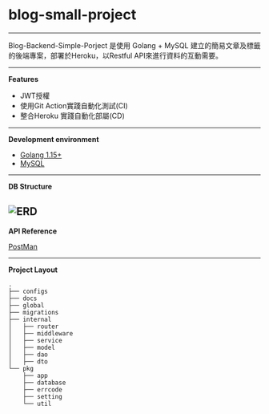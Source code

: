 # blog-small-project
---

Blog-Backend-Simple-Porject 是使用 Golang + MySQL 建立的簡易文章及標籤的後端專案，部署於Heroku，以Restful API來進行資料的互動需要。

---
**Features**
- JWT授權
- 使用Git Action實踐自動化測試(CI)
- 整合Heroku 實踐自動化部屬(CD)

---
**Development environment**

- [Golang 1.15+](https://go.dev/)
- [MySQL](https://www.mysql.com/)

---

****DB Structure****

![ERD](/blog-small-project/assets/ERD.png)
---

****API Reference****

[PostMan](Postman：https://www.postman.com/onineto7319/workspace/blog-small-project/request/5284931-703f8f85-6898-407d-baf1-2c1d52b4c7ef)

---

****Project Layout****
```
.
├── configs              
├── docs               
├── global               
├── migrations           
├── internal             
│   ├── router            
│   ├── middleware       
│   ├── service             
│   ├── model           
│   ├── dao           
│   ├── dto           
└── pkg                  
    ├── app        
    ├── database        
    ├── errcode              
    ├── setting      
    └── util
```
